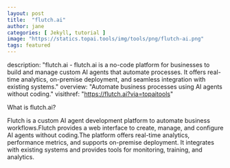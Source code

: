 ```yaml
---
layout: post
title:  "flutch.ai"
author: jane
categories: [ Jekyll, tutorial ]
image: "https://statics.topai.tools/img/tools/png/flutch-ai.png"
tags: featured
---
```

description:  "flutch.ai - flutch.ai is a no-code platform for businesses to build and manage custom AI agents that automate processes. It offers real-time analytics, on-premise deployment, and seamless integration with existing systems."
overview: "Automate business processes using AI agents without coding."
visithref: "https://flutch.ai?via=topaitools"

What is flutch.ai?

  Flutch is a custom AI agent development platform to automate business workflows.Flutch provides a web interface to create, manage, and configure AI agents without coding.The platform offers real-time analytics, performance metrics, and supports on-premise deployment.
It integrates with existing systems and provides tools for monitoring, training, and analytics.
